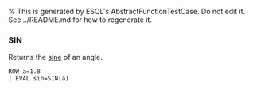 % This is generated by ESQL's AbstractFunctionTestCase. Do not edit it. See ../README.md for how to regenerate it.

### SIN
Returns the [sine](https://en.wikipedia.org/wiki/Sine_and_cosine) of an angle.

```esql
ROW a=1.8
| EVAL sin=SIN(a)
```
